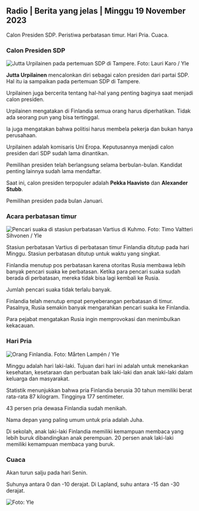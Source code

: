 ## Radio \| Berita yang jelas \| Minggu 19 November 2023

Calon Presiden SDP. Peristiwa perbatasan timur. Hari Pria. Cuaca.

### Calon Presiden SDP

![Jutta Urpilainen pada pertemuan SDP di Tampere. Foto: Lauri Karo / Yle](https://images.cdn.yle.fi/image/upload/c_crop,h_3078,w_5472,x_0,y_536/ar_1.7777777777777777,c_fill,g_faces,h_675,w_1200/dpr_1.0/q_auto:eco/f_auto/fl_lossy/v1700390392/39-12029436559e5d3e7734)

**Jutta Urpilainen** mencalonkan diri sebagai calon presiden dari partai SDP. Hal itu ia sampaikan pada pertemuan SDP di Tampere.

Urpilainen juga bercerita tentang hal-hal yang penting baginya saat menjadi calon presiden.

Urpilainen mengatakan di Finlandia semua orang harus diperhatikan. Tidak ada seorang pun yang bisa tertinggal.

Ia juga mengatakan bahwa politisi harus membela pekerja dan bukan hanya perusahaan.

Urpilainen adalah komisaris Uni Eropa. Keputusannya menjadi calon presiden dari SDP sudah lama dinantikan.

Pemilihan presiden telah berlangsung selama berbulan-bulan. Kandidat penting lainnya sudah lama mendaftar.

Saat ini, calon presiden terpopuler adalah **Pekka Haavisto** dan **Alexander** **Stubb**.

Pemilihan presiden pada bulan Januari.

### Acara perbatasan timur

![Pencari suaka di stasiun perbatasan Vartius di Kuhmo. Foto: Timo Valtteri Sihvonen / Yle](https://images.cdn.yle.fi/image/upload/c_crop,h_2312,w_4110,x_1360,y_535/ar_1.7777777777777777,c_fill,g_faces,h_675,w_1200/dpr_1.0/q_auto:eco/f_auto/fl_lossy/v1700313355/39-12026836558740e2c62a)

Stasiun perbatasan Vartius di perbatasan timur Finlandia ditutup pada hari Minggu. Stasiun perbatasan ditutup untuk waktu yang singkat.

Finlandia menutup pos perbatasan karena otoritas Rusia membawa lebih banyak pencari suaka ke perbatasan. Ketika para pencari suaka sudah berada di perbatasan, mereka tidak bisa lagi kembali ke Rusia.

Jumlah pencari suaka tidak terlalu banyak.

Finlandia telah menutup empat penyeberangan perbatasan di timur. Pasalnya, Rusia semakin banyak mengarahkan pencari suaka ke Finlandia.

Para pejabat mengatakan Rusia ingin memprovokasi dan menimbulkan kekacauan.

### Hari Pria

![Orang Finlandia. Foto: Mårten Lampén / Yle](https://images.cdn.yle.fi/image/upload/c_crop,h_3375,w_6000,x_0,y_164/ar_1.7777777777777777,c_fill,g_faces,h_675,w_1200/dpr_1.0/q_auto:eco/f_auto/fl_lossy/v1700042381/39-1200843655493de62883)

Minggu adalah hari laki-laki. Tujuan dari hari ini adalah untuk menekankan kesehatan, kesetaraan dan perbuatan baik laki-laki dan anak laki-laki dalam keluarga dan masyarakat.

Statistik menunjukkan bahwa pria Finlandia berusia 30 tahun memiliki berat rata-rata 87 kilogram. Tingginya 177 sentimeter.

43 persen pria dewasa Finlandia sudah menikah.

Nama depan yang paling umum untuk pria adalah Juha.

Di sekolah, anak laki-laki Finlandia memiliki kemampuan membaca yang lebih buruk dibandingkan anak perempuan. 20 persen anak laki-laki memiliki kemampuan membaca yang buruk.

### Cuaca

Akan turun salju pada hari Senin.

Suhunya antara 0 dan -10 derajat. Di Lapland, suhu antara -15 dan -30 derajat.

![ Foto: Yle](https://images.cdn.yle.fi/image/upload/c_crop,h_1080,w_1919,x_0,y_0/ar_1.7777777777777777,c_fill,g_faces,h_675,w_1200/dpr_1.0/q_auto:eco/f_auto/fl_lossy/v1700408413/39-1203034655a2c36dc32d)